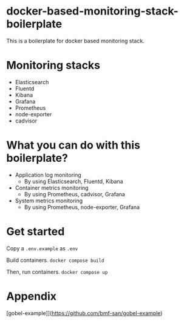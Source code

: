 # docker-based-monitoring-stack-boilerplate
This is a boilerplate for docker based monitoring stack.

# Monitoring stacks
- Elasticsearch
- Fluentd
- Kibana
- Grafana
- Prometheus
- node-exporter
- cadvisor

# What you can do with this boilerplate?
- Application log monitoring
  - By using Elasticsearch, Fluentd, Kibana
- Container metrics monitoring
  - By using Prometheus, cadvisor, Grafana
- System metrics monitoring
  - By using Prometheus, node-exporter, Grafana

# Get started
Copy a `.env.example` as `.env`

Build containers.
`docker compose build`

Then, run containers.
`docker compose up`

# Appendix
[gobel-example]](https://github.com/bmf-san/gobel-example)